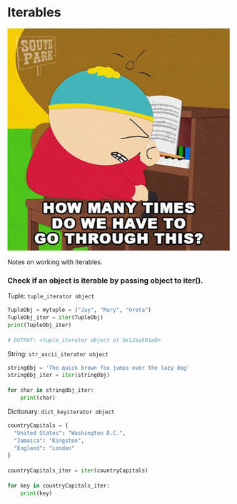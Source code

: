 # Iterables

![image](/img/cartman.gif "Dogma")

Notes on working with iterables.

### Check if an object is iterable by passing object to iter().

Tuple: `tuple_iterator object`
```python
TupleObj = mytuple = ("Jay", "Mary", "Greta")
TupleObj_iter = iter(TupleObj)
print(TupleObj_iter)

# OUTPUT: <tuple_iterator object at 0x12aa591e0>
```


String: `str_ascii_iterator object`
```python
stringObj = 'The quick brown fox jumps over the lazy dog'
stringObj_iter = iter(stringObj)

for char in stringObj_iter:
    print(char)
```

Dictionary: `dict_keyiterator object`
```python
countryCapitals = {
  "United States": "Washington D.C.", 
  "Jamaica": "Kingston", 
  "England": "London"
}

countryCapitals_iter = iter(countryCapitals)

for key in countryCapitals_iter:
    print(key)
```